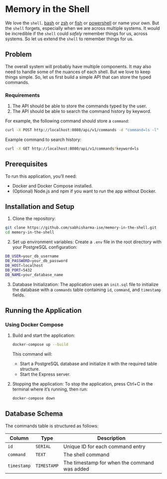 # Memory in the Shell

We love the `shell`. [bash](#) or [zsh](#) or [fish](#) or [powershell](#) or name
your own. But the `shell` forgets, especially when we are across multiple
systems. It would be incredible if the `shell` could *safely* remember things for us,
across systems. So let us extend the `shell` to remember things for us.

## Problem

The overall system will probably have multiple components. It may also need to
handle some of the nuances of each shell. But we love to keep things simple.
So, let us first build a simple API that can store the typed commands.

### Requirements

1. The API should be able to store the commands typed by the user.
2. The API should be able to search the command history by keyword.

For example, the following command should store a `command`:

```bash
curl -X POST http://localhost:8080/api/v1/commands -d "command=ls -l"
```

Example command to search history:

```bash
curl -X GET http://localhost:8080/api/v1/commands?keyword=ls
```

## Prerequisites

To run this application, you’ll need:

- Docker and Docker Compose installed.
- (Optional) Node.js and npm if you want to run the app without Docker.

## Installation and Setup

1. Clone the repository:

```bash
git clone https://github.com/sabhisharma-ise/memory-in-the-shell.git
cd memory-in-the-shell
```
2. Set up environment variables: Create a `.env` file in the root directory with your PostgreSQL configuration:

```bash
DB_USER=your_db_username
DB_PASSWORD=your_db_password
DB_HOST=localhost
DB_PORT=5432
DB_NAME=your_database_name
```

3. Database Initialization: The application uses an `init.sql` file to initialize the database with a `commands` table containing `id`, `command`, and `timestamp` fields.

## Running the Application

### Using Docker Compose

1. Build and start the application:

    ```bash
    docker-compose up --build
    ```
    This command will:

    - Start a PostgreSQL database and initialize it with the required table structure.
    - Start the Express server.

2. Stopping the application: To stop the application, press Ctrl+C in the terminal where it’s running, then run:

    ```bash
    docker-compose down
    ```

## Database Schema

The commands table is structured as follows:

| Column    | Type | Description
| -------- | ------- | -----------
| `id`  | `SERIAL`    | Unique ID for each command entry
| `command` | `TEXT`     | The shell command
| `timestamp`    | `TIMESTAMP`    | The timestamp for when the command was added

